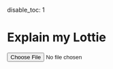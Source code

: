 disable_toc: 1

Explain my Lottie
=================

<style>
.info_box_trigger {
    display: inline-block;
    border-bottom: 1px dotted black;
    cursor: pointer;
}

.info_box_content, .info_box_lottie {
    display: none;
}

#info_box {
    display: none;
    width: 512px;
    border: 5px solid #555;
    border-radius: 6px;
    padding: 5px;
    position: absolute;
    z-index: 1;
    top: 0;
    left: 0;
    margin-left: 15px;
/*     opacity: 0; */
/*     transition: opacity 0.3s; */
    background: white;
    color: black;
    font-style: normal;
    word-break: normal;
}


#info_box::before {
    content: "";
    position: absolute;
    top: 0;
    left: 0;
    margin-top: 5px;
    border-width: 5px;
    border-style: solid;
    border-color: transparent #555 transparent transparent;
    margin-left: -15px;
    height: 5px;
}

#info_box .info_box_content{
    display: block;
}

.info_box_lottie {
    max-width: 300px;
    max-height: 300px;
    margin-top: 1.2em;
}

</style>
<div>
    <p><input type="file" onchange="lottie_file_input(event);" /></p>
</div>
<pre><code id="explainer"></code></pre>
<div id="info_box"><div class="info_box_details"></div><div class="info_box_lottie alpha_checkered"></div><div>
<script>
function lottie_file_input(ev)
{
    lottie_receive_files(ev.target.files);
}

function lottie_receive_files(files)
{
    for ( var i = 0; i < files.length; i++ )
    {
        var file = files[i];
        if ( file.type.match("application/json") )
        {
            var reader = new FileReader();

            reader.onload = function(e2)
            {
                lottie_set_json(JSON.parse(e2.target.result));
            };

            reader.readAsText(file);
            return;
        }
    }
}

function lottie_set_json(json)
{
    lottie = json;
    while ( parent.firstChild )
        parent.removeChild(parent.firstChild);

    var formatter = new JsonFormatter(parent);
    schema.root.explain(json, formatter);
}

function critical_error(err)
{
    console.warn(err);
    alert("Could not load data");
}

class ReferenceLink
{
    constructor(page, anchor, name)
    {
        this.page = page;
        this.anchor = anchor;
        this.name = name;
    }

    to_element()
    {
        var a = document.createElement("a");
        a.setAttribute("href", `/lottie-docs/${this.page}/#${this.anchor}`);
        a.appendChild(document.createTextNode(this.name));
        return a;
    }
}

class SchemaRecursionStop {}

class SchemaData
{
    constructor(schema, mapping_data)
    {
        this.schema = schema;
        this.mapping_data = mapping_data;
        this.cache = {};
        this._root = null;
    }

    get root()
    {
        if ( !this._root )
            this._root = this.get_ref("#/$defs/animation/animation");
        return this._root;
    }

    get_ref(ref)
    {
        if ( this.cache[ref] )
            return this.cache[ref];

        var path = this.ref_to_path(ref);
        var data = this.walk_schema(this.schema, path);
        var object = new SchemaObject(this, data, ref, path);
        this.cache[ref] = object;
        return object;

    }

    get_raw(ref)
    {
        return this.get_ref(ref).object;
    }

    ref_to_path(ref)
    {
        return ref.replace(/^#\//, '').split("/");
    }

    walk_schema(source, path)
    {
        for ( var item of path )
            source = source[item];
        return source;
    }

    get_links(group, cls, title)
    {
        var values = {
            "extra": null,
            "page": group,
            "anchor": cls,
            "name": title,
            "name_prefix": "",
        };

        if ( group == "constants" )
            values["anchor"] = values["anchor"].replace("-", "");

        var mapping_data = this.mapping_data[group];
        if ( mapping_data )
            values = {
                ...values,
                ...(mapping_data._defaults ?? {}),
                ...(mapping_data[cls] ?? {}),
            }

        var links = [];
        if ( values["page"] )
        {
            links.push(new ReferenceLink(
                values["page"], values["anchor"], values["name_prefix"] + values["name"]
            ));
        }

        if ( values["extra"] )
        {
            var extra = values["extra"];
            links.push(new ReferenceLink(
                extra["page"], extra["anchor"], extra["name"],
            ));
        }
        return links;
    }

    /**
     * Calls a callback on every referenced object definition
     *
     * Basically runs through all the $ref and nested definitions,
     * calling \p callback.
     *
     * \param object    Object from the schema dict
     * \param callback  Callback to call
     * \param condition_object Object to check conditions
     */
    resolve_callback(obj, callback, condition_object=undefined)
    {
        if ( !obj )
            return;

        if ( Array.isArray(obj) )
        {
            for ( let sub of obj )
                this.resolve_callback(sub, callback, condition_object);
            return;
        }

        if ( obj["$ref"] )
            this.resolve_callback(this.get_raw(obj["$ref"]), callback, condition_object);

        if ( obj.allOf )
            for ( let val of obj.allOf )
                this.resolve_callback(val, callback, condition_object);

        if ( obj.anyOf )
            for ( let val of obj.anyOf )
                this.resolve_callback(val, callback, condition_object);

        if ( obj.oneOf )
            for ( let val of obj.oneOf )
                this.resolve_callback(val, callback, condition_object);

        if ( obj.if )
        {
            if ( condition_object === undefined )
            {
                this.resolve_callback(obj.then, callback, condition_object);
                this.resolve_callback(obj.else, callback, condition_object);
            }
            else if ( this.validate(condition_object, obj.if) )
            {
                this.resolve_callback(obj.then, callback, condition_object);
            }
            else
            {
                this.resolve_callback(obj.else, callback, condition_object)
            }
        }

        callback(obj);
    }

    find_object(json_object, schema_definitions)
    {
        for ( let def of schema_definitions )
        {
            if ( schema_definitions.properties || schema_definitions.allOf )
            {
                if ( this.validate(json_object, def) )
                    return def;
            }
            else
            {
                if ( def.$ref )
                {
                    var ref = this.get_ref(def.$ref);
                    if ( this.validate(json_object, ref.object) )
                        return ref;
                }

                var look_into = [];
                if ( def.oneOf )
                    look_into = look_into.concat(def.oneOf);
                if ( def.anyOf )
                    look_into = look_into.concat(def.anyOf);
                var found = this.find_object(json_object, look_into);
                if ( found )
                    return found;
            }

            if ( found )
                return found;
        }

        return null;
    }

    _type_of(json_value)
    {
        if ( Array.isArray(json_value) )
            return "array";
        return typeof json_value;
    }

    _norm_type(schema_type)
    {
        if ( schema_type == "integer" )
            return "number";
        return schema_type;
    }

    validate(json_value, def)
    {
        if ( "const" in def )
            return json_value === def.const;

        if ( "type" in def )
        {
            if ( this._type_of(json_value) != this._norm_type(def.type) )
                return false;
        }

        if ( typeof json_value == "object" )
        {
            if ( def.properties )
            {
                for ( let [name, prop] of Object.entries(json_value) )
                {
                    if ( name in def.properties )
                        if ( !this.validate(prop, def.properties[name]) )
                            return false;
                }
            }

            if ( "required" in def )
            {
                for ( let req of def.required )
                    if ( !(req in json_value) )
                        return false;
            }
        }

        if ( def.allOf )
        {
            for ( let base of def.allOf )
                if ( !this.validate(json_value, base) )
                    return false;
        }

        if ( def.$ref )
        {
            if ( !this.validate(json_value, this.get_raw(def.$ref)) )
                return false;
        }

        // leave this last
        if ( def.oneOf )
        {
            for ( let base of def.oneOf )
                if ( this.validate(json_value, base) )
                    return true;
            return false;
        }
        return true;
    }
}

class SchemaProperty
{
    constructor(schema, name)
    {
        this.schema = schema;
        this.name = name;
        this.definitions = [];
    }

    add_definition(schema)
    {
        this.definitions.push(schema);
    }

    find_definition(value)
    {
        for ( var def of this.definitions )
        {
            if ( schema.validate(value, def) )
            {
                var items = [];
                var type;
                var ref;
                function callback(object)
                {
                    if ( object.items )
                        items.push(object.items);
                    if ( object.type )
                        type = object.type;
                    if ( object.$ref )
                        ref = object.$ref;
                }
                this.schema.resolve_callback(def, callback, value);
                return {
                    ...def,
                    _collected: {
                        items: items,
                        type: type,
                        $ref: ref,
                    }
                };
            }
        }
        return null;
    }

    _format_type(box, type_data)
    {
        if ( type_data.$ref )
        {
            var links = this.schema.get_ref(type_data.$ref).links;
            for ( var link of links )
            {
                box.element.appendChild(link.to_element());
                box.add(null, " ");
            }
            if ( links.length )
                box.element.removeChild(box.element.lastChild);
            else
                box.add(null, "??");
        }
        else if ( type_data.type == "array" && type_data.items )
        {
            box.add("", "Array of ");
            for ( var item of type_data.items )
            {
                if ( "oneOf" in item )
                {
                    for ( var subitem of item.oneOf )
                    {
                        this._format_type(box, subitem);
                        box.add(null, ", ");
                    }

                }
                else
                {
                    this._format_type(box, item);
                    box.add(null, ", ");
                }
            }

            box.element.removeChild(box.element.lastChild);
        }
        else
        {
            box.add("code", type_data.type);
        }
    }

    populate_info_box(object, definition, box)
    {
        object.info_box_title(box);
        box.add(null, " \u2192 ");
        box.add("strong", definition.title ?? this.name);


        if ( definition._collected.type || definition._collected.ref )
        {
            box.add("br");
            this._format_type(box, definition._collected);
        }

        if ( definition.description )
        {
            box.add("br");
            box.add(null, definition.description);
        }
    }

    explain_value(object, definition, value, formatter)
    {
        if ( !definition )
        {
            formatter.write_item(JSON.stringify(value), "comment");
        }
        else if ( Array.isArray(value) )
        {
            this.explain_array(definition, value, formatter);
        }
        else if ( typeof value == "object" )
        {
            if ( value === null )
            {
                formatter.encode_item(value);
            }
            else
            {
                var found = definition ? this.schema.find_object(value, [definition]) : null;
                if ( found )
                    found.explain(value, formatter);
                else
                    formatter.write_item(JSON.stringify(value), "comment");
            }
        }
        else
        {
            var const_description = null;
            function callback(object)
            {
                if ( object.const === value && object.title != definition.title )
                    const_description = object;
            }
            this.schema.resolve_callback(definition, callback.bind(this));

            if ( const_description && (const_description.title || const_description.description) )
            {
                var box = formatter.info_box(JSON.stringify(value), formatter.hljs_type(value));
                box.add("strong", const_description.title ?? value);
                if ( const_description.description )
                {
                    box.add("br");
                    box.add(null, const_description.description);
                }
            }
            else
            {
                formatter.encode_item(value);
            }
        }
    }

    explain_array(definition, value, formatter)
    {
        if ( value.length == 0 )
        {
            formatter.write("[]");
            return;
        }

        var items = definition._collected.items;

        if ( items.length == 0 )
        {
            formatter.write_item(JSON.stringify(value), "comment");
            return;
        }

        formatter.open("[\n");
        for ( var i = 0; i < value.length; i++ )
        {
            formatter.write_indent();

            var found = this.schema.find_object(value[i], items);
            if ( found )
                found.explain(value[i], formatter);
            else
                formatter.write_item(JSON.stringify(value[i]), "comment");

            if ( i != value.length -1 )
                formatter.write(",\n");
            else
                formatter.write("\n");
        }
        formatter.close("]");
    }
}

class SchemaObject
{
    constructor(schema, object, ref, path)
    {
        this.schema = schema;
        this.object = object;
        this.ref = ref;
        this.path = path;
        if ( path.length == 3 )
        {
            this.group = path[1];
            this.cls = path[2];
        }
        this._title = this.cls;
        this._description = null;
        this._links = [];
    }

    _collect()
    {
        if ( this._description !== null )
            return;


        this._title = this.cls ?? this.ref;
        this._description = "";
        this.schema.resolve_callback(this.object, this._on_collect_object.bind(this));

        if ( this.cls )
        {
            this._links = this.schema.get_links(this.group, this.cls, this.title);
            if ( this._links.length )
            {
                this._title = this._links.map(l => l.name).join(" ");
            }
        }
    }

    _on_collect_object(obj)
    {
        if ( obj.title )
            this._title = obj.title;

        if ( obj.description )
            this._description = obj.description;
    }

    get title()
    {
        this._collect();
        return this._title;
    }

    get links()
    {
        this._collect();
        return this._links;
    }

    get description()
    {
        this._collect();
        return this._description;
    }

    explain(json, formatter)
    {
        if ( Object.keys(json).length == 0 )
        {
            formatter.write("{");
            this.info_box(json, formatter);
            formatter.write("}");
            return;
        }

        var properties = {};
        function callback(obj)
        {
            if ( obj.properties )
            {
                for ( let [name, val] of Object.entries(obj.properties) )
                {
                    if ( !properties[name] )
                        properties[name] = new SchemaProperty(this.schema, name);
                    properties[name].add_definition(val);
                }
            }
        }
        this.schema.resolve_callback(this.object, callback.bind(this), json);

        formatter.open("{");
        this.info_box(json, formatter);
        formatter.write("\n");
        var entries = Object.entries(json);
        for ( var i = 0; i < entries.length; i++ )
        {
            var name = entries[i][0];
            var value = entries[i][1];
            formatter.write_indent();
            var property = properties[name];
            if ( property )
            {
                var prop_box = formatter.info_box(JSON.stringify(name), "string")
                var def = property.find_definition(value);
                property.populate_info_box(this, def, prop_box);
                formatter.write(": ");
                property.explain_value(this, def, value, formatter);
            }
            else
            {
                formatter.encode_item(name);
                formatter.write(": ");
                formatter.encode_item(value);
            }

            if ( i != entries.length -1 )
                formatter.write(",\n");
            else
                formatter.write("\n");
        }
        formatter.close("}");
    }

    info_box(json, formatter)
    {
        var box = formatter.info_box(this.title, "comment", icons[this.ref] ?? "fas fa-info-circle");
        this.info_box_title(box);
        box.add("a", "View Schema", {class: "schema-link", href: "/lottie-docs/schema/" + this.ref});
        box.add("br");
        box.add("span", this.description, {style: "white-space: pre-wrap;"});

        if ( this.group == "animation" && this.cls == "animation" )
        {
            box.lottie_json = lottie_clone(lottie);
        }
        else if ( this.group == "layers" )
        {
            box.lottie_json = lottie_clone(lottie);
            box.lottie_json.layers = [json];
        }
        else if ( this.group == "assets" && this.cls == "precomposition" )
        {
            box.lottie_json = lottie_clone(lottie);
            box.lottie_json.layers = json.layers;
            if ( json.fr )
                box.lottie_json.fr = json.fr;
        }
        else if ( this.group == "assets" && this.cls == "image" )
        {
            box.lottie_json = dummy_lottie(json.w, json.h);
            box.lottie_json.assets = [json];
            box.lottie_json.layers = [{
                "ip": 0,
                "op": 60,
                "st": 0,
                "ks": {},
                "ty": 2,
                "refId": asset.id
            }];
        }
        else if ( this.group == "shapes" )
        {
            var shape_layer = {
                "ip": lottie.ip,
                "op": lottie.op,
                "st": 0,
                "ks": {},
                "ty": 4,
                "shapes": []
            };
            if ( this.cls == "group" )
            {
                box.lottie_json = lottie_clone(lottie);
                box.lottie_json.layers = [shape_layer];
                shape_layer.shapes = [json];
            }
            else if ( ["rectangle", "ellipse", "polystar", "path"].includes(this.cls) )
            {
                box.lottie_json = lottie_clone(lottie);
                box.lottie_json.layers = [shape_layer];
                var fill = {
                    "ty": "fl",
                    "o": {"a": 0, "k": 100},
                    "c": {"a": 0, "k": [0, 0, 0]}
                };
                shape_layer.shapes = [json, fill];

            }
            else if ( ["fill", "gradient-fill", "stroke", "gradient-stroke"].includes(this.cls) )
            {
                if ( this.cls.includes("gradient") )
                    box.lottie_json = dummy_lottie(lottie.w, lottie.h, lottie);
                else
                    box.lottie_json = dummy_lottie(96, 48, lottie);

                box.lottie_json.layers = [shape_layer];
                shape_layer.ip = 0;
                shape_layer.op = box.lottie_json.op;
                shape_layer.shapes = [
                    {
                        "ty": "rc",
                        "p": {"a": 0, "k": [box.lottie_json.w/2, box.lottie_json.h/2]},
                        "s": {"a": 0, "k": [box.lottie_json.w, box.lottie_json.h]},
                        "r": {"a": 0, "k": 0},
                    },
                    json
                ];
            }
        }
        else if ( this.group == "animated-properties" )
        {
            if ( this.cls == "color-value" )
            {
                box.lottie_json = dummy_lottie(96, 48, lottie);
                box.lottie_json.layers = [{
                    "ip": box.lottie_json.ip,
                    "op": box.lottie_json.op,
                    "st": 0,
                    "ks": {},
                    "ty": 4,
                    "shapes": [
                        {
                            "ty": "rc",
                            "p": {"a": 0, "k": [box.lottie_json.w/2, box.lottie_json.h/2]},
                            "s": {"a": 0, "k": [box.lottie_json.w, box.lottie_json.h]},
                            "r": {"a": 0, "k": 0},
                        },
                        {
                            "ty": "fl",
                            "o": {"a": 0, "k": 100 },
                            "c": json
                        }
                    ]
                }];
            }
            else if ( this.cls == "gradient-colors"  )
            {
                box.lottie_json = dummy_lottie(300, 48, lottie);
                box.lottie_json.layers = [{
                    "ip": box.lottie_json.ip,
                    "op": box.lottie_json.op,
                    "st": 0,
                    "ks": {},
                    "ty": 4,
                    "shapes": [
                        {
                            "ty": "rc",
                            "p": {"a": 0, "k": [box.lottie_json.w/2, box.lottie_json.h/2]},
                            "s": {"a": 0, "k": [box.lottie_json.w, box.lottie_json.h]},
                            "r": {"a": 0, "k": 0},
                        },
                        {
                            "ty": "gf",
                            "o": {"a": 0, "k": 100 },
                            "s": {"a":0, "k":[0, 0]},
                            "e": {"a":0, "k":[box.lottie_json.w, 0]},
                            "t": 1,
                            "g": json
                        }
                    ]
                }];
            }
        }
    }

    info_box_title(box)
    {
        var title = box.element.appendChild(document.createElement("strong"));
        var links = this.links;
        if ( links.length == 0 )
        {
            title.appendChild(document.createTextNode(this.title));
        }
        else
        {
            for ( var link of links )
            {
                title.appendChild(link.to_element());
                title.appendChild(document.createTextNode(" "));
            }
        }
    }
}

class JsonFormatter
{
    constructor(element)
    {
        this.parent = element;
        this.indent = 0;
    }

    hljs_type(json_object)
    {
        if ( json_object === null || json_object === true || json_object === false )
            return "literal";
        return typeof json_object;
    }

    encode_item(json_object, hljs_type=null)
    {
        if ( hljs_type === null )
            hljs_type = this.hljs_type(json_object);

        this.write_item(JSON.stringify(json_object), hljs_type);
    }

    write_item(content, hljs_type)
    {
        var span = document.createElement("span");
        span.classList.add("hljs-"+hljs_type);
        span.appendChild(document.createTextNode(content));
        this.parent.appendChild(span);
        return span;
    }

    info_box(content, hljs_type, icon_class=null)
    {
        var wrapper = this.write_item(content, hljs_type);
        wrapper.classList.add("info_box_trigger");
        wrapper.addEventListener("click", e => {info_box.show(wrapper); e.stopPropagation();});

        if ( icon_class )
        {
            var icon = document.createElement("i");
            var after = wrapper.firstChild;
            wrapper.insertBefore(icon, after);
            icon.setAttribute("class", icon_class);
            wrapper.insertBefore(document.createTextNode(" "), after);
        }

        return new InfoBoxContents(wrapper);
    }

    write(str)
    {
        this.parent.appendChild(document.createTextNode(str));
    }

    write_indent()
    {
        this.write("    ".repeat(this.indent));
    }

    open(char)
    {
        this.write(char);
        this.indent += 1;
    }

    close(char)
    {
        this.indent -= 1;
        this.write_indent();
        this.write(char);
    }
}

class InfoBox
{
    constructor(element)
    {
        this.element = element;
        this.target = null;
        this.contents = null;
        this.element.addEventListener("click", e => e.stopPropagation());
        this.lottie_target = this.element.querySelector(".info_box_lottie");
        this.contents_target = this.element.querySelector(".info_box_details");
        this.lottie_player = new LottiePlayer(this.lottie_target, null, false);
    }

    clear()
    {
        if ( this.target )
        {
            this.target.appendChild(this.contents);

            while ( this.contents_target.firstChild )
                this.contents_target.removeChild(this.contents_target.firstChild);

            this.lottie_player.clear();

            this.lottie_target.style.display = "none";
            this.target = null;
            this.contents = null;
        }
    }

    hide()
    {
        this.clear();
        this.element.style.display = "none";
    }

    show(trigger)
    {
        this.clear();
        this.target = trigger;
        this.contents = this.target.querySelector(".info_box_content");
        this.contents_target.appendChild(this.contents);
        this.element.style.display = "block";
        this.element.style.top = (this.target.offsetTop - 5) + "px";
        this.element.style.left = (this.target.offsetLeft + this.target.offsetWidth) + "px";

        var lottie_json = this.contents.info_box_data.lottie_json;
        if ( lottie_json )
        {
            this.lottie_target.style.display = "block";
            this.lottie_target.style.width = lottie_json.w + "px";
            this.lottie_target.style.height = lottie_json.h + "px";
            this.lottie_player.lottie = lottie_json;
            this.lottie_player.reload();
        }
    }
}

class InfoBoxContents
{
    constructor(parent)
    {
        this.element = document.createElement("span");
        this.element.setAttribute("class", "info_box_content");
        parent.appendChild(this.element);
        this.element.info_box_data = this;
        this.lottie_json = null;
    }

    add(tag, text = null, attrs = {})
    {
        var add_to = this.element;
        if ( tag )
        {
            add_to = document.createElement(tag);
            this.element.appendChild(add_to);
            for ( var [n, v] of Object.entries(attrs) )
                add_to.setAttribute(n, v);
        }

        if ( text )
            add_to.appendChild(document.createTextNode(text));

        return add_to;
    }
}

function dummy_lottie(w, h, timing = {})
{
    return {
        "fr": timing.fr ?? 60,
        "ip": timing.ip ?? 0,
        "op": timing.op ?? 60,
        "w": w,
        "h": h,
        "assets": [],
        "layers": []
    }
}

var lottie = null;
var parent = document.getElementById("explainer");
var schema = null;
var info_box = new InfoBox(document.getElementById("info_box"));
var icons = {
    "#/$defs/animated-properties/color-value": "fas fa-palette",
    "#/$defs/animated-properties/gradient-colors": "fas fa-swatchbook",
    //"#/$defs/animated-properties/keyframe-bezier-handle": "fas fa-bezier-curve",
    "#/$defs/animated-properties/keyframe": "fas fa-key",
    "#/$defs/animated-properties/multi-dimensional": "fas fa-running",
    "#/$defs/animated-properties/position-keyframe": "fas fa-key",
    "#/$defs/animated-properties/position": "fas fa-map-marker-alt",
    "#/$defs/animated-properties/shape-keyframe": "fas fa-key",
    "#/$defs/animated-properties/shape-property": "fas fa-bezier-curve",
    "#/$defs/animated-properties/split-vector": "fas fa-map-marker-alt",
    "#/$defs/animated-properties/position-value": "fas fa-running",

    "#/$defs/animation/animation": "fas fa-video",
    "#/$defs/animation/metadata": "fas fa-info-circle",
    "#/$defs/animation/motion-blur": "fas fa-wind",

    "#/$defs/assets/image": "fas fa-file-image",
    "#/$defs/assets/sound": "fas fa-file-audio",
    "#/$defs/assets/precomposition": "fas fa-file-video",

    "#/$defs/helpers/bezier": "fas fa-bezier-curve",
    "#/$defs/helpers/color": "fas fa-palette",
    "#/$defs/helpers/mask": "fas fa-theater-mask",
    "#/$defs/helpers/transform": "fas fa-arrows-alt",

    "#/$defs/layers/shape-layer": "fas fa-shapes",
    "#/$defs/layers/image-layer": "fas fa-image",
    "#/$defs/layers/precomposition-layer": "fas fa-video",
    "#/$defs/layers/solid-color-layer": "fas fa-square-full",
    "#/$defs/layers/text-layer": "fas fa-font",

    "#/$defs/shapes/ellipse": "fas fa-circle",
    "#/$defs/shapes/fill": "fas fa-fill-drip",
    "#/$defs/shapes/gradient-fill": "fas fa-fill-drip",
    "#/$defs/shapes/gradient-stroke": "fas fa-paint-brush",
    "#/$defs/shapes/group": "fas fa-object-group",
    "#/$defs/shapes/path": "fas fa-bezier-curve",
    "#/$defs/shapes/polystar": "fas fa-star",
    "#/$defs/shapes/rectangle": "fas fa-rectangle",
    "#/$defs/shapes/stroke": "fas fa-paint-brush",
    "#/$defs/shapes/transform": "fas fa-arrows-alt",

    "#/$defs/text/character-data": "fas fa-font",
    "#/$defs/text/font-list": "fas fa-list",
    "#/$defs/text/font": "fas fa-font",
    "#/$defs/text/text-document": "far fa-file-alt",
}

var requests = [fetch("/lottie-docs/schema/lottie.schema.json"), fetch("/lottie-docs/schema/docs_mapping.json")]
Promise.all(requests)
.then(responses => {
    Promise.all(responses.map(r => r.json()))
    .then(jsons => { schema = new SchemaData(jsons[0], jsons[1]); })
    .catch(critical_error);
})
.catch(critical_error);

document.body.addEventListener("click", e => info_box.hide());


function quick_test()
{
    if ( !schema )
    {
        setTimeout(quick_test, 0.1);
        return;
    }

    var lottie_json = {
        "fr": 60,
        "ip": 0,
        "op": 60,
        "w": 512,
        "h": 512,
        "ddd": 0,
        "assets": [],
        "markers": [],
        "layers": [
            {
                "ddd": 0,
                "hd": false,
                "ip": 0,
                "op": 60,
                "st": 0,
                "ks": {},
                "ao": 0,
                "hasMask": false,
                "masksProperties": [],
                "ef": [],
                "mb": false,
                "ty": 4,
                "shapes": [
                    {
                        "hd": false,
                        "ty": "el",
                        "p": {
                            "a": 0,
                            "k": [
                                256,
                                256
                            ]
                        },
                        "s": {
                            "a": 0,
                            "k": [
                                200,
                                200
                            ]
                        }
                    },
                    {
                        "hd": false,
                        "o": {
                            "a": 0,
                            "k": 100
                        },
                        /*
                        "ty": "fl",
                        "c": {
                            "a": 0,
                            "k": [
                                1,
                                0,
                                0
                            ]
                        },*/
                        "ty": "gf",
                        "g": {
                            "p": 2,
                            "k": {
                                "a": 0,
                                "k": [
                                    0,
                                    1,
                                    0,
                                    0,
                                    1,
                                    0,
                                    0,
                                    0,
                                ]
                            }
                        },
                        "s": {"a":0, "k":[300, 0]},
                        "e": {"a":0, "k":[400, 0]},
                        "t": 1,
                    }
                ]
            }
        ]
    };
    lottie_set_json(lottie_json);
}

quick_test();

</script>
